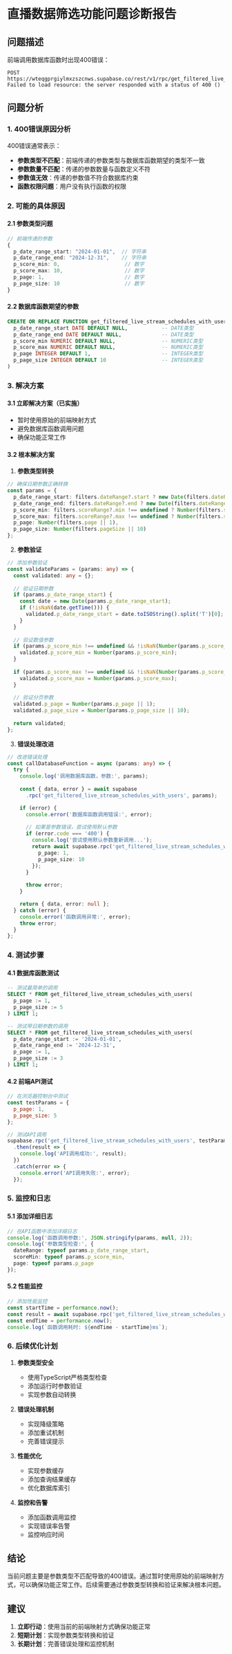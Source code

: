 # 直播数据筛选功能问题诊断报告

## 问题描述

前端调用数据库函数时出现400错误：
```
POST https://wteqgprgiylmxzszcnws.supabase.co/rest/v1/rpc/get_filtered_live_stream_schedules_with_users:1 
Failed to load resource: the server responded with a status of 400 ()
```

## 问题分析

### 1. 400错误原因分析

400错误通常表示：
- **参数类型不匹配**：前端传递的参数类型与数据库函数期望的类型不一致
- **参数数量不匹配**：传递的参数数量与函数定义不符
- **参数值无效**：传递的参数值不符合数据库约束
- **函数权限问题**：用户没有执行函数的权限

### 2. 可能的具体原因

#### 2.1 参数类型问题
```typescript
// 前端传递的参数
{
  p_date_range_start: "2024-01-01",  // 字符串
  p_date_range_end: "2024-12-31",    // 字符串
  p_score_min: 0,                     // 数字
  p_score_max: 10,                    // 数字
  p_page: 1,                          // 数字
  p_page_size: 10                     // 数字
}
```

#### 2.2 数据库函数期望的参数
```sql
CREATE OR REPLACE FUNCTION get_filtered_live_stream_schedules_with_users(
  p_date_range_start DATE DEFAULT NULL,           -- DATE类型
  p_date_range_end DATE DEFAULT NULL,             -- DATE类型
  p_score_min NUMERIC DEFAULT NULL,               -- NUMERIC类型
  p_score_max NUMERIC DEFAULT NULL,               -- NUMERIC类型
  p_page INTEGER DEFAULT 1,                       -- INTEGER类型
  p_page_size INTEGER DEFAULT 10                  -- INTEGER类型
)
```

### 3. 解决方案

#### 3.1 立即解决方案（已实施）
- 暂时使用原始的前端映射方式
- 避免数据库函数调用问题
- 确保功能正常工作

#### 3.2 根本解决方案

1. **参数类型转换**
```typescript
// 确保日期参数正确转换
const params = {
  p_date_range_start: filters.dateRange?.start ? new Date(filters.dateRange.start).toISOString().split('T')[0] : null,
  p_date_range_end: filters.dateRange?.end ? new Date(filters.dateRange.end).toISOString().split('T')[0] : null,
  p_score_min: filters.scoreRange?.min !== undefined ? Number(filters.scoreRange.min) : null,
  p_score_max: filters.scoreRange?.max !== undefined ? Number(filters.scoreRange.max) : null,
  p_page: Number(filters.page || 1),
  p_page_size: Number(filters.pageSize || 10)
};
```

2. **参数验证**
```typescript
// 添加参数验证
const validateParams = (params: any) => {
  const validated: any = {};
  
  // 验证日期参数
  if (params.p_date_range_start) {
    const date = new Date(params.p_date_range_start);
    if (!isNaN(date.getTime())) {
      validated.p_date_range_start = date.toISOString().split('T')[0];
    }
  }
  
  // 验证数值参数
  if (params.p_score_min !== undefined && !isNaN(Number(params.p_score_min))) {
    validated.p_score_min = Number(params.p_score_min);
  }
  
  if (params.p_score_max !== undefined && !isNaN(Number(params.p_score_max))) {
    validated.p_score_max = Number(params.p_score_max);
  }
  
  // 验证分页参数
  validated.p_page = Number(params.p_page || 1);
  validated.p_page_size = Number(params.p_page_size || 10);
  
  return validated;
};
```

3. **错误处理改进**
```typescript
// 改进错误处理
const callDatabaseFunction = async (params: any) => {
  try {
    console.log('调用数据库函数，参数:', params);
    
    const { data, error } = await supabase
      .rpc('get_filtered_live_stream_schedules_with_users', params);

    if (error) {
      console.error('数据库函数调用错误:', error);
      
      // 如果是参数错误，尝试使用默认参数
      if (error.code === '400') {
        console.log('尝试使用默认参数重新调用...');
        return await supabase.rpc('get_filtered_live_stream_schedules_with_users', {
          p_page: 1,
          p_page_size: 10
        });
      }
      
      throw error;
    }

    return { data, error: null };
  } catch (error) {
    console.error('函数调用异常:', error);
    throw error;
  }
};
```

### 4. 测试步骤

#### 4.1 数据库函数测试
```sql
-- 测试最简单的调用
SELECT * FROM get_filtered_live_stream_schedules_with_users(
  p_page := 1,
  p_page_size := 5
) LIMIT 1;

-- 测试带日期参数的调用
SELECT * FROM get_filtered_live_stream_schedules_with_users(
  p_date_range_start := '2024-01-01',
  p_date_range_end := '2024-12-31',
  p_page := 1,
  p_page_size := 3
) LIMIT 1;
```

#### 4.2 前端API测试
```javascript
// 在浏览器控制台中测试
const testParams = {
  p_page: 1,
  p_page_size: 5
};

// 测试API调用
supabase.rpc('get_filtered_live_stream_schedules_with_users', testParams)
  .then(result => {
    console.log('API调用成功:', result);
  })
  .catch(error => {
    console.error('API调用失败:', error);
  });
```

### 5. 监控和日志

#### 5.1 添加详细日志
```typescript
// 在API函数中添加详细日志
console.log('函数调用参数:', JSON.stringify(params, null, 2));
console.log('参数类型检查:', {
  dateRange: typeof params.p_date_range_start,
  scoreMin: typeof params.p_score_min,
  page: typeof params.p_page
});
```

#### 5.2 性能监控
```typescript
// 添加性能监控
const startTime = performance.now();
const result = await supabase.rpc('get_filtered_live_stream_schedules_with_users', params);
const endTime = performance.now();
console.log(`函数调用耗时: ${endTime - startTime}ms`);
```

### 6. 后续优化计划

1. **参数类型安全**
   - 使用TypeScript严格类型检查
   - 添加运行时参数验证
   - 实现参数自动转换

2. **错误处理机制**
   - 实现降级策略
   - 添加重试机制
   - 完善错误提示

3. **性能优化**
   - 实现参数缓存
   - 添加查询结果缓存
   - 优化数据库索引

4. **监控和告警**
   - 添加函数调用监控
   - 实现错误率告警
   - 监控响应时间

## 结论

当前问题主要是参数类型不匹配导致的400错误。通过暂时使用原始的前端映射方式，可以确保功能正常工作。后续需要通过参数类型转换和验证来解决根本问题。

## 建议

1. **立即行动**：使用当前的前端映射方式确保功能正常
2. **短期计划**：实现参数类型转换和验证
3. **长期计划**：完善错误处理和监控机制 